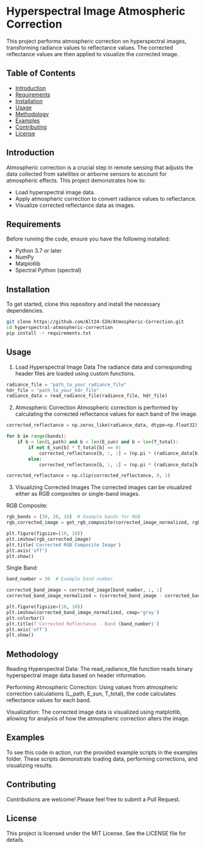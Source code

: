 # Hyperspectral Image Atmospheric Correction
This project performs atmospheric correction on hyperspectral images, transforming radiance values to reflectance values. The corrected reflectance values are then applied to visualize the corrected image.

## Table of Contents
- [Introduction](#introduction)
- [Requirements](#requirements)
- [Installation](#installation)
- [Usage](#usage)
- [Methodology](#methodology)
- [Examples](#examples)
- [Contributing](#contributing)
- [License](#license)

## Introduction
Atmospheric correction is a crucial step in remote sensing that adjusts the data collected from satellites or airborne sensors to account for atmospheric effects. This project demonstrates how to:

- Load hyperspectral image data.
- Apply atmospheric correction to convert radiance values to reflectance.
- Visualize corrected reflectance data as images.

## Requirements
Before running the code, ensure you have the following installed:

- Python 3.7 or later
- NumPy
- Matplotlib
- Spectral Python (spectral)

## Installation
To get started, clone this repository and install the necessary dependencies.

```bash
git clone https://github.com/Alt24-SIH/Atmospheric-Correction.git
cd hyperspectral-atmospheric-correction
pip install -r requirements.txt
```
## Usage
1. Load Hyperspectral Image Data
The radiance data and corresponding header files are loaded using custom functions.

```python
radiance_file = "path_to_your_radiance_file"
hdr_file = "path_to_your_hdr_file"
radiance_data = read_radiance_file(radiance_file, hdr_file)
```
2. Atmospheric Correction
Atmospheric correction is performed by calculating the corrected reflectance values for each band of the image.

```python
corrected_reflectance = np.zeros_like(radiance_data, dtype=np.float32)

for b in range(bands):
    if b < len(L_path) and b < len(E_sun) and b < len(T_total):
        if not E_sun[b] * T_total[b] == 0:
            corrected_reflectance[b, :, :] = (np.pi * (radiance_data[b, :, :] - L_path[b])) / (E_sun[b] * T_total[b])
        else:
            corrected_reflectance[b, :, :] = (np.pi * (radiance_data[b, :, :] - L_path[b]))

corrected_reflectance = np.clip(corrected_reflectance, 0, 1)
```
3. Visualizing Corrected Images
The corrected images can be visualized either as RGB composites or single-band images.

RGB Composite:

```python
rgb_bands = [30, 20, 10]  # Example bands for RGB
rgb_corrected_image = get_rgb_composite(corrected_image_normalized, rgb_bands)

plt.figure(figsize=(10, 10))
plt.imshow(rgb_corrected_image)
plt.title('Corrected RGB Composite Image')
plt.axis('off')
plt.show()
```
Single Band:

```python
band_number = 30  # Example band number

corrected_band_image = corrected_image[band_number, :, :]
corrected_band_image_normalized = (corrected_band_image - corrected_band_image.min()) / (corrected_band_image.max() - corrected_band_image.min())

plt.figure(figsize=(10, 10))
plt.imshow(corrected_band_image_normalized, cmap='gray')
plt.colorbar()
plt.title(f'Corrected Reflectance - Band {band_number}')
plt.axis('off')
plt.show()
```
## Methodology
Reading Hyperspectral Data: The read_radiance_file function reads binary hyperspectral image data based on header information.

Performing Atmospheric Correction: Using values from atmospheric correction calculations (L_path, E_sun, T_total), the code calculates reflectance values for each band.

Visualization: The corrected image data is visualized using matplotlib, allowing for analysis of how the atmospheric correction alters the image.

## Examples
To see this code in action, run the provided example scripts in the examples folder. These scripts demonstrate loading data, performing corrections, and visualizing results.

## Contributing
Contributions are welcome! Please feel free to submit a Pull Request.

## License
This project is licensed under the MIT License. See the LICENSE file for details.
